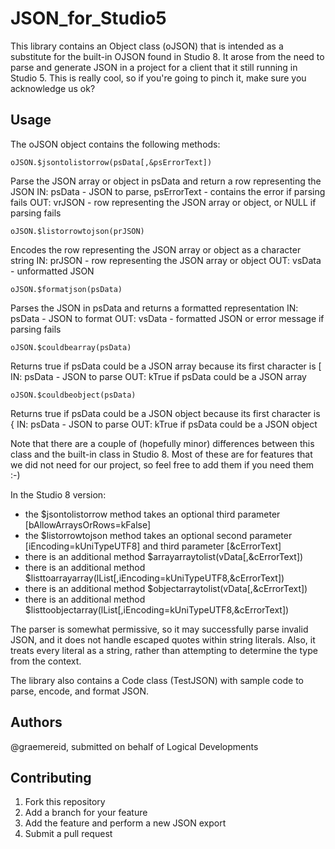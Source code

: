 # JSON_for_Studio5
This library contains an Object class (oJSON) that is intended as a substitute for the built-in OJSON found in Studio 8.
It arose from the need to parse and generate JSON in a project for a client that it still running in Studio 5.
This is really cool, so if you're going to pinch it, make sure you acknowledge us ok?

## Usage
The oJSON object contains the following methods:
```omnis
oJSON.$jsontolistorrow(psData[,&psErrorText])
```
Parse the JSON array or object in psData and return a row representing the JSON
IN: psData - JSON to parse, psErrorText - contains the error if parsing fails
OUT: vrJSON - row representing the JSON array or object, or NULL if parsing fails
```omnis
oJSON.$listorrowtojson(prJSON)
```
Encodes the row representing the JSON array or object as a character string
IN: prJSON - row representing the JSON array or object
OUT: vsData - unformatted JSON
```omnis
oJSON.$formatjson(psData)
```
Parses the JSON in psData and returns a formatted representation
IN: psData - JSON to format
OUT: vsData - formatted JSON or error message if parsing fails
```omnis
oJSON.$couldbearray(psData)
```
Returns true if psData could be a JSON array because its first character is [
IN: psData - JSON to parse
OUT: kTrue if psData could be a JSON array	
```omnis
oJSON.$couldbeobject(psData)
```
Returns true if psData could be a JSON object because its first character is {
IN: psData - JSON to parse
OUT: kTrue if psData could be a JSON object

Note that there are a couple of (hopefully minor) differences between this class and the built-in class in Studio 8.
Most of these are for features that we did not need for our project, so feel free to add them if you need them :-)

In the Studio 8 version:
* the $jsontolistorrow method takes an optional third parameter [bAllowArraysOrRows=kFalse]
* the $listorrowtojson method takes an optional second parameter [iEncoding=kUniTypeUTF8] and third parameter [&cErrorText]
* there is an additional method $arrayarraytolist(vData[,&cErrorText])
* there is an additional method $listtoarrayarray(lList[,iEncoding=kUniTypeUTF8,&cErrorText])
* there is an additional method $objectarraytolist(vData[,&cErrorText])
* there is an additional method $listtoobjectarray(lList[,iEncoding=kUniTypeUTF8,&cErrorText])

The parser is somewhat permissive, so it may successfully parse invalid JSON, and it does not handle escaped quotes within string literals.
Also, it treats every literal as a string, rather than attempting to determine the type from the context.

The library also contains a Code class (TestJSON) with sample code to parse, encode, and format JSON.

## Authors
@graemereid, submitted on behalf of Logical Developments

## Contributing
1. Fork this repository
1. Add a branch for your feature
1. Add the feature and perform a new JSON export
1. Submit a pull request
